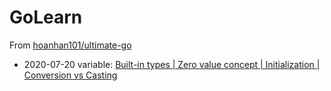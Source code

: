 # GoLearn
From [hoanhan101/ultimate-go](https://github.com/hoanhan101/ultimate-go)

+ 2020-07-20 variable: [Built-in types | Zero value concept | Initialization | Conversion vs Casting](/language/variable.go)
